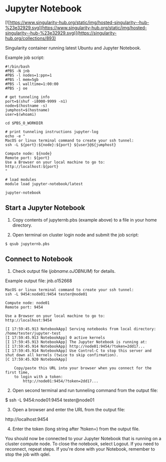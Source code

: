 # Jupyter Notebook
[![https://www.singularity-hub.org/static/img/hosted-singularity--hub-%23e32929.svg](https://www.singularity-hub.org/static/img/hosted-singularity--hub-%23e32929.svg)](https://singularity-hub.org/collections/893)

Singularity container running latest Ubuntu and Jupyter Notebook.

Example job script:
```
#!/bin/bash
#PBS -N jnb
#PBS -l nodes=1:ppn=1
#PBS -l mem=5gb
#PBS -l walltime=1:00:00
#PBS -j oe

# get tunneling info
port=$(shuf -i8000-9999 -n1)
node=$(hostname -s)
jumphost=$(hostname)
user=$(whoami)

cd $PBS_O_WORKDIR

# print tunneling instructions jupyter-log
echo -e "
MacOS or linux terminal command to create your ssh tunnel:
ssh -L ${port}:${node}:${port} ${user}@${jumphost}

Compute node: ${node}
Remote port: ${port}
Use a Browser on your local machine to go to:
http://localhost:${port}
"

# load modules
module load jupyter-notebook/latest

jupyter-notebook
```

## Start a Jupyter Notebook
1. Copy contents of jupyternb.pbs (example above) to a file in your home directory.

2. Open terminal on cluster login node and submit the job script:

```
$ qsub jupyternb.pbs
```

## Connect to Notebook
1. Check output file (*jobname*.o*JOBNUM*) for details.

Example output file: jnb.o152668
```
MacOS or linux terminal command to create your ssh tunnel:
ssh -L 9454:node01:9454 tester@node01

Compute node: node01
Remote port: 9454

Use a Browser on your local machine to go to:
http://localhost:9454

[I 17:59:45.913 NotebookApp] Serving notebooks from local directory: /home/tester/jupyter-test
[I 17:59:45.913 NotebookApp] 0 active kernels
[I 17:59:45.913 NotebookApp] The Jupyter Notebook is running at:
[I 17:59:45.914 NotebookApp] http://node01:9454/?token=2dd17...
[I 17:59:45.914 NotebookApp] Use Control-C to stop this server and shut down all kernels (twice to skip confirmation).
[C 17:59:45.920 NotebookApp]

    Copy/paste this URL into your browser when you connect for the first time,
    to login with a token:
        http://node01:9454/?token=2dd17...
```

2. Open second terminal and run tunneling command from the output file:

$ ssh -L 9454:node01:9454 tester@node01

3. Open a browser and enter the URL from the output file:

http\://localhost:9454

4. Enter the token (long string after ?token=) from the output file.

You should now be connected to your Jupyter Notebook that is running on a cluster compute node. To close the notebook, select Logout. If you need to reconnect, repeat steps. If you're done with your Notebook, remember to stop the job with qdel.


